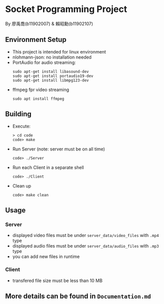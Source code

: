 # Socket Programming Project

By 廖禹喬(b11902007) & 賴昭勳(b11902107)

## Environment Setup

- This project is intended for linux environment
- nlohmann-json: no installation needed
- PortAudio for audio streaming:
    ```shell
    sudo apt-get install libasound-dev
    sudo apt-get install portaudio19-dev
    sudo apt-get install libmpg123-dev
    ```
- ffmpeg fpr video streaming
    ```shell
    sudo apt install ffmpeg
    ```

## Building

- Execute:
    ```shell
    > cd code
    code> make
    ```
- Run Server (note: server must be on all time)
    ```shell
    code> ./Server
    ```
- Run each Client in a separate shell
    ```shell
    code> ./Client
    ```
- Clean up
    ```shell
    code> make clean
    ```

## Usage

### Server

- displayed video files must be under `server_data/video_files` with `.mp4` type
- displayed audio files must be under `server_data/audio_files` with `.mp3` type
- you can add new files in runtime

### Client

- transfered file size must be less than 10 MB


## More details can be found in `Documentation.md`